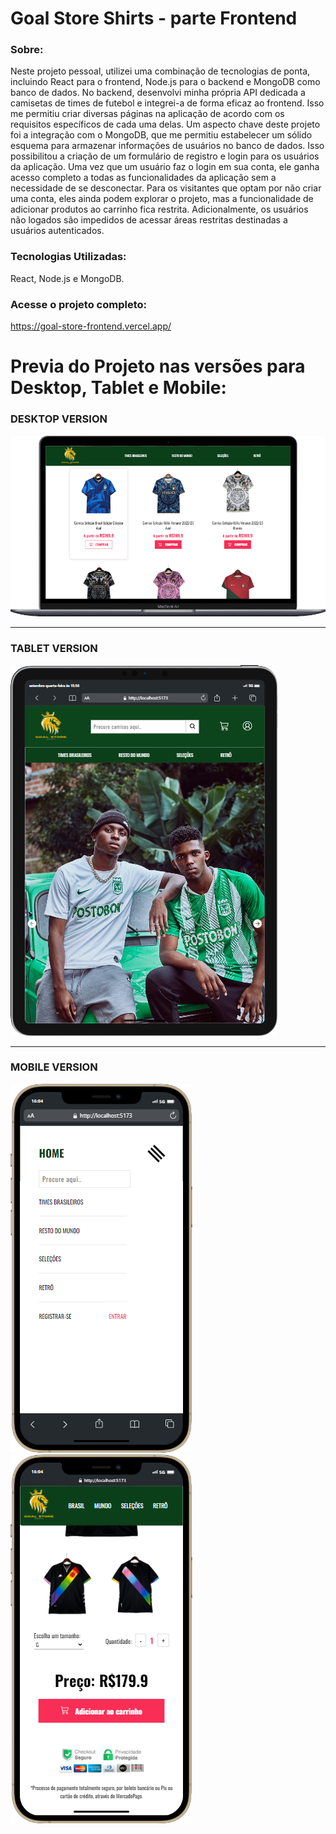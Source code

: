 # Goal Store Shirts - parte Frontend

### Sobre: 

Neste projeto pessoal, utilizei uma combinação de tecnologias de ponta, incluindo React para o frontend, Node.js para o backend e MongoDB como banco de dados. No backend, desenvolvi minha própria API dedicada a camisetas de times de futebol e integrei-a de forma eficaz ao frontend. Isso me permitiu criar diversas páginas na aplicação de acordo com os requisitos específicos de cada uma delas. Um aspecto chave deste projeto foi a integração com o MongoDB, que me permitiu estabelecer um sólido esquema para armazenar informações de usuários no banco de dados. Isso possibilitou a criação de um formulário de registro e login para os usuários da aplicação. Uma vez que um usuário faz o login em sua conta, ele ganha acesso completo a todas as funcionalidades da aplicação sem a necessidade de se desconectar. Para os visitantes que optam por não criar uma conta, eles ainda podem explorar o projeto, mas a funcionalidade de adicionar produtos ao carrinho fica restrita. Adicionalmente, os usuários não logados são impedidos de acessar áreas restritas destinadas a usuários autenticados.

### Tecnologias Utilizadas:

React, Node.js e MongoDB.


### Acesse o projeto completo:

https://goal-store-frontend.vercel.app/


# Previa do Projeto nas versões para Desktop, Tablet e Mobile:

### DESKTOP VERSION
![Alt text](./src/assets/desktop.png) 


---


### TABLET VERSION
![Alt text](./src/assets/tablet1.png) 


---


### MOBILE VERSION
![Alt text](./src/assets/mobile1.png)
![Alt text](./src/assets/mobile2.png)
